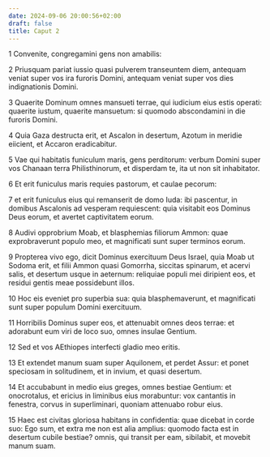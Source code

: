 ```yaml
---
date: 2024-09-06 20:00:56+02:00
draft: false
title: Caput 2
---
```





1 Convenite, congregamini gens non amabilis:

2 Priusquam pariat iussio quasi pulverem transeuntem diem, antequam veniat super vos ira furoris Domini, antequam veniat super vos dies indignationis Domini.

3 Quaerite Dominum omnes mansueti terrae, qui iudicium eius estis operati: quaerite iustum, quaerite mansuetum: si quomodo abscondamini in die furoris Domini.

4 Quia Gaza destructa erit, et Ascalon in desertum, Azotum in meridie eiicient, et Accaron eradicabitur.

5 Vae qui habitatis funiculum maris, gens perditorum: verbum Domini super vos Chanaan terra Philisthinorum, et disperdam te, ita ut non sit inhabitator.

6 Et erit funiculus maris requies pastorum, et caulae pecorum:

7 et erit funiculus eius qui remanserit de domo Iuda: ibi pascentur, in domibus Ascalonis ad vesperam requiescent: quia visitabit eos Dominus Deus eorum, et avertet captivitatem eorum.

8 Audivi opprobrium Moab, et blasphemias filiorum Ammon: quae exprobraverunt populo meo, et magnificati sunt super terminos eorum.

9 Propterea vivo ego, dicit Dominus exercituum Deus Israel, quia Moab ut Sodoma erit, et filii Ammon quasi Gomorrha, siccitas spinarum, et acervi salis, et desertum usque in aeternum: reliquiae populi mei diripient eos, et residui gentis meae possidebunt illos.

10 Hoc eis eveniet pro superbia sua: quia blasphemaverunt, et magnificati sunt super populum Domini exercituum.

11 Horribilis Dominus super eos, et attenuabit omnes deos terrae: et adorabunt eum viri de loco suo, omnes insulae Gentium.

12 Sed et vos AEthiopes interfecti gladio meo eritis.

13 Et extendet manum suam super Aquilonem, et perdet Assur: et ponet speciosam in solitudinem, et in invium, et quasi desertum.

14 Et accubabunt in medio eius greges, omnes bestiae Gentium: et onocrotalus, et ericius in liminibus eius morabuntur: vox cantantis in fenestra, corvus in superliminari, quoniam attenuabo robur eius.

15 Haec est civitas gloriosa habitans in confidentia: quae dicebat in corde suo: Ego sum, et extra me non est alia amplius: quomodo facta est in desertum cubile bestiae? omnis, qui transit per eam, sibilabit, et movebit manum suam.

